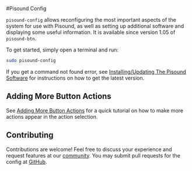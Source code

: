#Pisound Config

`pisound-config` allows reconfiguring the most important aspects of the system for use with Pisound, as well as setting up additional software and displaying some useful information. It is available since version 1.05 of `pisound-btn`.

To get started, simply open a terminal and run:

```bash
sudo pisound-config
```

If you get a command not found error, see [Installing/Updating The Pisound Software](software#installingupdating-the-pisound-software) for instructions on how to get the latest version.

## Adding More Button Actions

See [Adding More Button Actions](the-button#adding-more-button-actions) for a quick tutorial on how to make more actions appear in the action selection.


## Contributing

Contributions are welcome! Feel free to discuss your experience and request features at our [community](https://community.blokas.io/). You may submit pull requests for the config at [GitHub](https://github.com/BlokasLabs/pisound).

